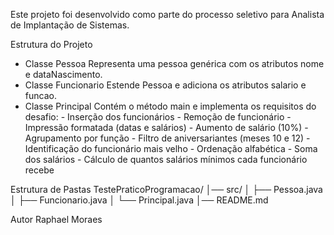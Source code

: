 Este projeto foi desenvolvido como parte do processo seletivo para Analista de Implantação de Sistemas.

Estrutura do Projeto
  - Classe Pessoa
      Representa uma pessoa genérica com os atributos nome e dataNascimento.
  - Classe Funcionario
      Estende Pessoa e adiciona os atributos salario e funcao.
  - Classe Principal
      Contém o método main e implementa os requisitos do desafio:
          - Inserção dos funcionários
          - Remoção de funcionário
          - Impressão formatada (datas e salários)
          - Aumento de salário (10%)
          - Agrupamento por função
          - Filtro de aniversariantes (meses 10 e 12)
          - Identificação do funcionário mais velho
          - Ordenação alfabética
          - Soma dos salários
          - Cálculo de quantos salários mínimos cada funcionário recebe

Estrutura de Pastas
  TestePraticoProgramacao/
      │── src/
      │   ├── Pessoa.java
      │   ├── Funcionario.java
      │   └── Principal.java
      │── README.md

Autor
Raphael Moraes
